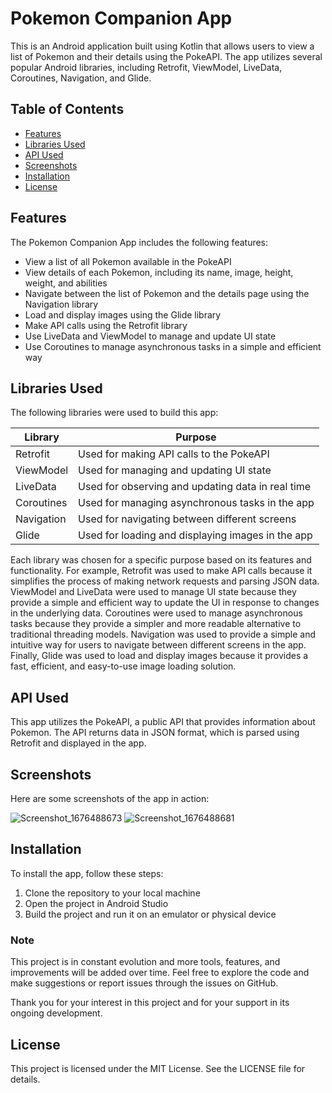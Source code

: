 # Pokemon Companion App

This is an Android application built using Kotlin that allows users to view a list of Pokemon and their details using the PokeAPI. The app utilizes several popular Android libraries, including Retrofit, ViewModel, LiveData, Coroutines, Navigation, and Glide.

## Table of Contents

- [Features](#features)
- [Libraries Used](#libraries-used)
- [API Used](#api-used)
- [Screenshots](#screenshots)
- [Installation](#installation)
- [License](#license)

## Features

The Pokemon Companion App includes the following features:

- View a list of all Pokemon available in the PokeAPI
- View details of each Pokemon, including its name, image, height, weight, and abilities
- Navigate between the list of Pokemon and the details page using the Navigation library
- Load and display images using the Glide library
- Make API calls using the Retrofit library
- Use LiveData and ViewModel to manage and update UI state
- Use Coroutines to manage asynchronous tasks in a simple and efficient way

## Libraries Used

The following libraries were used to build this app:

| Library     | Purpose                                           |
| ----------- | ------------------------------------------------- |
| Retrofit    | Used for making API calls to the PokeAPI           |
| ViewModel   | Used for managing and updating UI state            |
| LiveData    | Used for observing and updating data in real time  |
| Coroutines  | Used for managing asynchronous tasks in the app   |
| Navigation  | Used for navigating between different screens     |
| Glide       | Used for loading and displaying images in the app |

Each library was chosen for a specific purpose based on its features and functionality. For example, Retrofit was used to make API calls because it simplifies the process of making network requests and parsing JSON data. ViewModel and LiveData were used to manage UI state because they provide a simple and efficient way to update the UI in response to changes in the underlying data. Coroutines were used to manage asynchronous tasks because they provide a simpler and more readable alternative to traditional threading models. Navigation was used to provide a simple and intuitive way for users to navigate between different screens in the app. Finally, Glide was used to load and display images because it provides a fast, efficient, and easy-to-use image loading solution.

## API Used

This app utilizes the PokeAPI, a public API that provides information about Pokemon. The API returns data in JSON format, which is parsed using Retrofit and displayed in the app.

## Screenshots

Here are some screenshots of the app in action:

![Screenshot_1676488673](https://user-images.githubusercontent.com/16981896/219142093-47e86084-0efb-4f11-86b9-74ba73179848.png)
![Screenshot_1676488681](https://user-images.githubusercontent.com/16981896/219142097-6380c795-c746-4e0e-bbd6-329063566774.png)

## Installation

To install the app, follow these steps:

1. Clone the repository to your local machine
2. Open the project in Android Studio
3. Build the project and run it on an emulator or physical device

### Note

This project is in constant evolution and more tools, features, and improvements will be added over time. Feel free to explore the code and make suggestions or report issues through the issues on GitHub.

Thank you for your interest in this project and for your support in its ongoing development.


## License

This project is licensed under the MIT License. See the LICENSE file for details.
